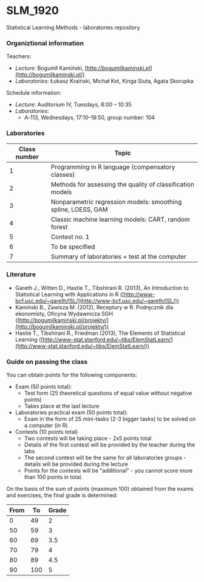 # SLM_1920
Statistical Learning Methods - laboratories repository

### Organiztional information

Teachers:

- _Lecture_: Bogumił Kamiński, [http://bogumilkaminski.pl](http://bogumilkaminski.pl/)
- _Laboratories_: Łukasz Kraiński, Michał Kot, Kinga Siuta, Agata Skorupka

Schedule information:

- _Lecture_:        Auditorium IV, Tuesdays, 8:00 – 10:35
- _Laboratories_:        
  - A-113, Wednesdays, 17:10–18:50, group number: 104

### Laboratories

| Class number | Topic |
| --- | --- |
| 1 | Programming in R language (compensatory classes) |
| 2 | Methods for assessing the quality of classification models |
| 3 | Nonparametric regression models: smoothing spline, LOESS, GAM |
| 4 | Classic machine learning models: CART, random forest |
| 5 | Contest no. 1 |
| 6 | To be specified |
| 7 | Summary of laboratories + test at the computer |



### Literature

- Gareth J., Witten D., Hastie T., Tibshirani R. (2013), An Introduction to Statistical Learning with Applications in R ([http://www-bcf.usc.edu/~gareth/ISL/](http://www-bcf.usc.edu/~gareth/ISL/))
- Kamiński B., Zawisza M. (2012), Receptury w R. Podręcznik dla ekonomisty, Oficyna Wydawnicza SGH ([http://bogumilkaminski.pl/projekty/](http://bogumilkaminski.pl/projekty/))
- Hastie T., Tibshirani R., Friedman (2013), The Elements of Statistical Learning
([http://www-stat.stanford.edu/~tibs/ElemStatLearn/](http://www-stat.stanford.edu/~tibs/ElemStatLearn/))


### Guide on passing the class

You can obtain points for the following components:
- Exam (50 points total):
  - Test form (25 theoretical questions of equal value without negative points)
  - Takes place at the last lecture
- Laboratories practical exam (50 points total):
  - Exam in the form of 25 mini-tasks (2-3 bigger tasks) to be solved on a computer (in R)
- Contests (10 points total)
  - Two contests will be taking place - 2x5 points total
  - Details of the first contest will be provided by the teacher during the labs
  - The second contest will be the same for all laboratories groups - details will be provided during the lecture
  - Points for the contests will be "additional" - you cannot score more than 100 points in total.

On the basis of the sum of points (maximum 100) obtained from the exams and exercises, the final grade is determined:

| From | To | Grade |
| --- | --- | --- |
| 0 | 49 | 2 |
| 50 | 59 | 3 |
| 60 | 69 | 3.5 |
| 70 | 79 | 4 |
| 80 | 89 | 4.5 |
| 90 | 100 | 5 |
